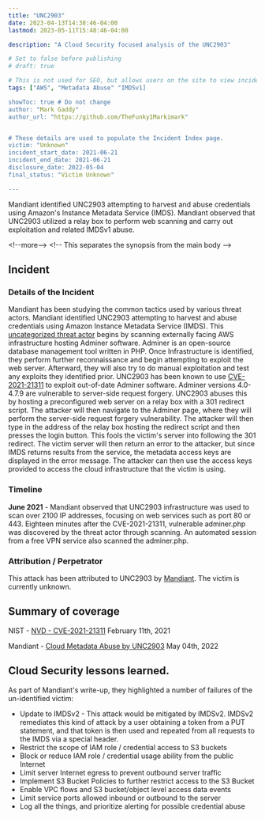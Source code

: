 ```yaml
---
title: "UNC2903"
date: 2023-04-13T14:38:46-04:00
lastmod: 2023-05-11T15:48:46-04:00

description: "A Cloud Security focused analysis of the UNC2903"

# Set to false before publishing
# draft: true

# This is not used for SEO, but allows users on the site to view incidents by keyword
tags: ["AWS", "Metadata Abuse" "IMDSv1]

showToc: true # Do not change
author: "Mark Gaddy"
author_url: "https://github.com/TheFunky1Markimark"


# These details are used to populate the Incident Index page.
victim: "Unknown"
incident_start_date: 2021-06-21
incident_end_date: 2021-06-21
disclosure_date: 2022-05-04
final_status: "Victim Unknown"

---
```


Mandiant identified UNC2903 attempting to harvest and abuse credentials using Amazon's Instance Metadata Service (IMDS). Mandiant observed that UNC2903 utilized a relay box to perform web scanning and carry out exploitation and related IMDSv1 abuse.

\<!--more--\> \<!-- This separates the synopsis from the main body --\>

## Incident

### Details of the Incident

Mandiant has been studying the common tactics used by various threat actors. Mandiant identified UNC2903 attempting to harvest and abuse credentials using Amazon Instance Metadata Service (IMDS). This [uncategorized threat actor](https://www.mandiant.com/resources/blog/how-mandiant-tracks-uncategorized-threat-actors) begins by scanning externally facing AWS infrastructure hosting Adminer software. Adminer is an open-source database management tool written in PHP. Once Infrastructure is identified, they perform further reconnaissance and begin attempting to exploit the web server. Afterward, they will also try to do manual exploitation and test any exploits they identified prior. UNC2903 has been known to use [CVE-2021-21311](https://nvd.nist.gov/vuln/detail/CVE-2021-21311) to exploit out-of-date Adminer software. Adminer versions 4.0-4.7.9 are vulnerable to server-side request forgery. UNC2903 abuses this by hosting a preconfigured web server on a relay box with a 301 redirect script. The attacker will then navigate to the Adminer page, where they will perform the server-side request forgery vulnerability. The attacker will then type in the address of the relay box hosting the redirect script and then presses the login button. This fools the victim's server into following the 301 redirect. The victim server will then return an error to the attacker, but since IMDS returns results from the service, the metadata access keys are displayed in the error message. The attacker can then use the access keys provided to access the cloud infrastructure that the victim is using.

### Timeline

**June 2021** - Mandiant observed that UNC2903 infrastructure was used to scan over 2100 IP addresses, focusing on web services such as port 80 or 443. Eighteen minutes after the CVE-2021-21311, vulnerable adminer.php was discovered by the threat actor through scanning. An automated session from a free VPN service also scanned the adminer.php.



### Attribution / Perpetrator

This attack has been attributed to UNC2903 by [Mandiant](https://www.mandiant.com/resources/blog/cloud-metadata-abuse-unc2903). The victim is currently unknown.

## Summary of coverage

NIST - [NVD - CVE-2021-21311](https://nvd.nist.gov/vuln/detail/CVE-2021-21311) February 11th, 2021

Mandiant - [Cloud Metadata Abuse by UNC2903](https://www.mandiant.com/resources/blog/cloud-metadata-abuse-unc2903) May 04th, 2022

## Cloud Security lessons learned.

As part of Mandiant's write-up, they highlighted a number of failures of the un-identified victim:

- Update to IMDSv2 - This attack would be mitigated by IMDSv2. IMDSv2 remediates this kind of attack by a user obtaining a token from a PUT statement, and that token is then used and repeated from all requests to the IMDS via a special header.
- Restrict the scope of IAM role / credential access to S3 buckets
- Block or reduce IAM role / credential usage ability from the public Internet
- Limit server Internet egress to prevent outbound server traffic
- Implement S3 Bucket Policies to further restrict access to the S3 Bucket
- Enable VPC flows and S3 bucket/object level access data events
- Limit service ports allowed inbound or outbound to the server
- Log all the things, and prioritize alerting for possible credential abuse